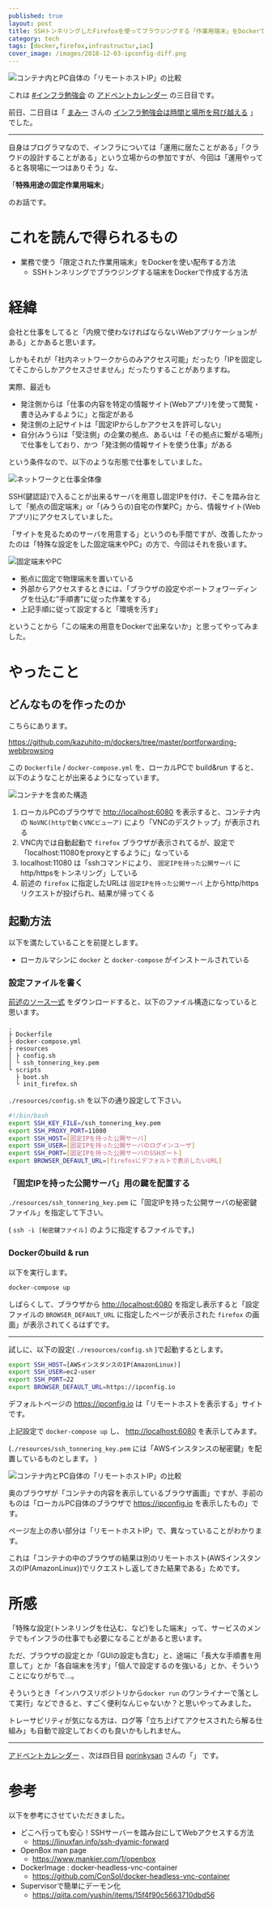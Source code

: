 ```yaml
---
published: true
layout: post
title: SSHトンネリングしたFirefoxを使ってブラウジングする「作業用端末」をDockerで作ってみる#インフラ勉強会
category: tech
tags: [docker,firefox,infrastructur,iac]
cover_image: /images/2018-12-03-ipconfig-diff.png
---
```


![コンテナ内とPC自体の「リモートホストIP」の比較](/images/2018-12-03-ipconfig-diff.png)

これは [#インフラ勉強会](https://wp.infra-workshop.tech) の [アドベントカレンダー](https://adventar.org/calendars/3022) の三日目です。

前日、二日目は「 [まみー](https://twitter.com/mamy1326) さんの [インフラ勉強会は時間と場所を飛び越える](https://mamy1326.hatenablog.com/entry/2018/12/02/230030) 」でした。

---

自身はプログラマなので、インフラについては「運用に居たことがある」「クラウドの設計することがある」という立場からの参加ですが、今回は「運用やってると各現場に一つはありそう」な、

「__特殊用途の固定作業用端末__」

のお話です。

# これを読んで得られるもの

- 業務で使う「限定された作業用端末」をDockerを使い配布する方法
  - SSHトンネリングでブラウジングする端末をDockerで作成する方法

# 経緯

会社と仕事をしてると「内規で使わなければならないWebアプリケーションがある」とかあると思います。

しかもそれが「社内ネットワークからのみアクセス可能」だったり「IPを固定してそこからしかアクセスさせません」だったりすることがありますね。

実際、最近も

- 発注側からは「仕事の内容を特定の情報サイト(Webアプリ)を使って閲覧・書き込みするように」と指定がある
- 発注側の上記サイトは「固定IPからしかアクセスを許可しない」
- 自分(みうら)は「受注側」の企業の拠点、あるいは「その拠点に繋がる場所」で仕事をしており、かつ「発注側の情報サイトを使う仕事」がある

という条件なので、以下のような形態で仕事をしていました。

![ネットワークと仕事全体像](/images/2018-12-03-network-and-work.png)

SSH(鍵認証)で入ることが出来るサーバを用意し固定IPを付け、そこを踏み台として「拠点の固定端末」or「(みうらの)自宅の作業PC」から、情報サイト(Webアプリ)にアクセスしていました。

「サイトを見るためのサーバを用意する」というのも手間ですが、改善したかったのは「特殊な設定をした固定端末やPC」の方で、今回はそれを扱います。

![固定端末やPC](/images/2018-12-03-special-console.png)

- 拠点に固定で物理端末を置いている
- 外部からアクセスするときには、「ブラウザの設定やポートフォワーディングを仕込む”手順書”に従った作業をする」
- 上記手順に従って設定すると「環境を汚す」

ということから「この端末の用意をDockerで出来ないか」と思ってやってみました。

# やったこと

## どんなものを作ったのか

こちらにあります。

<https://github.com/kazuhito-m/dockers/tree/master/portforwarding-webbrowsing>

この `Dockerfile` / `docker-compose.yml` を、ローカルPCで build&run すると、以下のようなことが出来るようになっています。

![コンテナを含めた構造](/images/2018-12-03-container-structure.png)

1. ローカルPCのブラウザで <http://localhost:6080> を表示すると、コンテナ内の `NoVNC(httpで動くVNCビューア)` により「VNCのデスクトップ」が表示される
0. VNC内では自動起動で `firefox` ブラウザが表示されてるが、設定で「localhost:11080をproxyとするように」なっている
0. localhost:11080 は「sshコマンドにより、 `固定IPを持った公開サーバ` にhttp/httpsをトンネリング」している
0. 前述の `firefox` に指定したURLは `固定IPを持った公開サーバ` 上からhttp/httpsリクエストが投げられ、結果が帰ってくる

## 起動方法

以下を満たしていることを前提とします。

- ローカルマシンに `docker` と `docker-compose` がインストールされている

### 設定ファイルを書く

[前述のソース一式](https://github.com/kazuhito-m/dockers/tree/master/portforwarding-webbrowsing) をダウンロードすると、以下のファイル構造になっていると思います。

```
.
├ Dockerfile
├ docker-compose.yml
├ resources
│ ├ config.sh
│ └ ssh_tonnering_key.pem
└ scripts
  ├ boot.sh
  └ init_firefox.sh
```

`./resources/config.sh` を以下の通り設定して下さい。

```bash
#!/bin/bash
export SSH_KEY_FILE=/ssh_tonnering_key.pem
export SSH_PROXY_PORT=11080
export SSH_HOST=[固定IPを持った公開サーバ]
export SSH_USER=[固定IPを持った公開サーバのログインユーザ]
export SSH_PORT=[固定IPを持った公開サーバのSSHポート]
export BROWSER_DEFAULT_URL=[firefoxにデフォルトで表示したいURL]
```

### 「固定IPを持った公開サーバ」用の鍵を配置する

`./resources/ssh_tonnering_key.pem` に「固定IPを持った公開サーバの秘密鍵ファイル」を指定して下さい。

( `ssh -i [秘密鍵ファイル]` のように指定するファイルです。)

### Dockerのbuild & run

以下を実行します。

```bash
docker-compose up
```

しばらくして、ブラウザから <http://localhost:6080> を指定し表示すると「設定ファイルの `BROWSER_DEFAULT_URL` に指定したページが表示された `firefox` の画面」が表示されてくるはずです。

---

試しに、以下の設定( `./resources/config.sh` )で起動するとします。

```bash
export SSH_HOST=[AWSインスタンスのIP(AmazonLinux)]
export SSH_USER=ec2-user
export SSH_PORT=22
export BROWSER_DEFAULT_URL=https://ipconfig.io
```

デフォルトページの <https://ipconfig.io> は「リモートホストを表示する」サイトです。

上記設定で `docker-compose up` し、 <http://localhost:6080> を表示してみます。

(`./resources/ssh_tonnering_key.pem` には「AWSインスタンスの秘密鍵」を配置しているものとします。 )

![コンテナ内とPC自体の「リモートホストIP」の比較](/images/2018-12-03-ipconfig-diff.png)

奥のブラウザが「コンテナの内容を表示しているブラウザ画面」ですが、手前のものは「ローカルPC自体のブラウザで <https://ipconfig.io> を表示したもの」です。

ページ左上の赤い部分は「リモートホストIP」で、異なっていることがわかります。

これは「コンテナの中のブラウザの結果は別のリモートホスト(AWSインスタンスのIP(AmazonLinux))でリクエストし返してきた結果である」ためです。

# 所感

「特殊な設定(トンネリングを仕込む、など)をした端末」って、サービスのメンテでもインフラの仕事でも必要になることがあると思います。

ただ、ブラウザの設定とか「GUIの設定も含む」と、途端に「長大な手順書を用意して」とか「各自端末を汚す」「個人で設定するのを強いる」とか、そういうことになりがちで…。

そういうとき「インハウスリポジトリから`docker run` のワンライナーで落として実行」などできると、すごく便利なんじゃないか？と思いやってみました。

トレーサビリティが気になる方は、ログ等「立ち上げてアクセスされたら解る仕組み」も自動で設定しておくのも良いかもしれません。


---

[アドベントカレンダー](https://adventar.org/calendars/3022) 、次は四日目 [porinkysan](https://twitter.com/porinkysan) さんの「」 です。

# 参考

以下を参考にさせていただきました。

- どこへ行っても安心！SSHサーバーを踏み台にしてWebアクセスする方法
  - <https://linuxfan.info/ssh-dyamic-forward>
- OpenBox man page
  - <https://www.mankier.com/1/openbox>
- DockerImage : docker-headless-vnc-container
  - <https://github.com/ConSol/docker-headless-vnc-container>
- Supervisorで簡単にデーモン化
  - <https://qiita.com/yushin/items/15f4f90c5663710dbd56>
